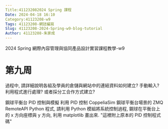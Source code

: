 ```yaml
---
Title:411232082024 Spring 課程
Date: 2024-04-18 16:10
Category:41123208-w9
Tags: 41123208-網誌編寫
Slug: 41123208-2024-Spring-w9-blog-tutorial
Author: 41123208-朱家成
---
```


2024 Spring 網際內容管理與協同產品設計實習課程教學-w9

<!-- PELICAN_END_SUMMARY -->

# 第九周
過程中, 請詳細說明各組及學員的倉儲與網站中的連結資料如何建立? 手動輸入? 利用程式進行處理? 或者採分工合作方式建立?

鋼球平衡台 PID 控制與模擬
利用 PID 控制 CoppeliaSim 鋼球平衡台場景的 ZMQ RemoteAPI Python 程式, 請利用 Python 模組將系統控制過程, 鋼球在平衡台上的 x 方向座標與 y 方向, 利用 matplotlib 畫出來. "這裡附上原本的 PID 控制程式碼"